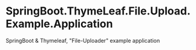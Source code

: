 # SpringBoot.ThymeLeaf.File.Upload.Example.Application
SpringBoot &amp; Thymeleaf, "File-Uploader" example application 
